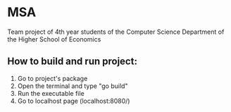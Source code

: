 # MSA
Team project of 4th year students of the Computer Science Department of the Higher School of Economics

## How to build and run project:
1. Go to project's package
2. Open the terminal and type "go build"
3. Run the executable file
4. Go to localhost page (localhost:8080/)
